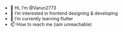 - 👋 Hi, I’m @Varun2773
- 👀 I’m interested in frontend designing & developing
- 🌱 I’m currently learning flutter
- 📫 How to reach me (iam unreachable)

<!---
Varun2773/Varun2773 is a ✨ special ✨ repository because its `README.md` (this file) appears on your GitHub profile.
You can click the Preview link to take a look at your changes.
--->
